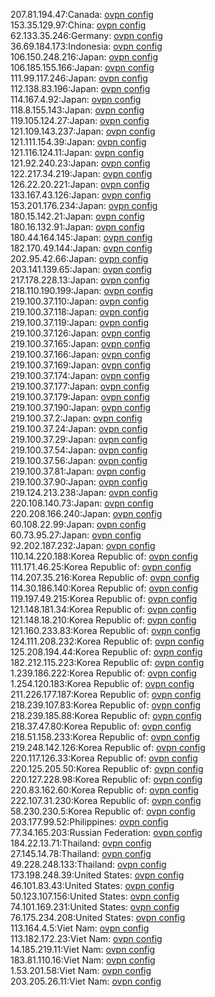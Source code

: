 207.81.194.47:Canada: [ovpn config](vpn/207_81_194_47.ovpn)  
153.35.129.97:China: [ovpn config](vpn/153_35_129_97.ovpn)  
62.133.35.246:Germany: [ovpn config](vpn/62_133_35_246.ovpn)  
36.69.184.173:Indonesia: [ovpn config](vpn/36_69_184_173.ovpn)  
106.150.248.216:Japan: [ovpn config](vpn/106_150_248_216.ovpn)  
106.185.155.166:Japan: [ovpn config](vpn/106_185_155_166.ovpn)  
111.99.117.246:Japan: [ovpn config](vpn/111_99_117_246.ovpn)  
112.138.83.196:Japan: [ovpn config](vpn/112_138_83_196.ovpn)  
114.167.4.92:Japan: [ovpn config](vpn/114_167_4_92.ovpn)  
118.8.155.143:Japan: [ovpn config](vpn/118_8_155_143.ovpn)  
119.105.124.27:Japan: [ovpn config](vpn/119_105_124_27.ovpn)  
121.109.143.237:Japan: [ovpn config](vpn/121_109_143_237.ovpn)  
121.111.154.39:Japan: [ovpn config](vpn/121_111_154_39.ovpn)  
121.116.124.11:Japan: [ovpn config](vpn/121_116_124_11.ovpn)  
121.92.240.23:Japan: [ovpn config](vpn/121_92_240_23.ovpn)  
122.217.34.219:Japan: [ovpn config](vpn/122_217_34_219.ovpn)  
126.22.20.221:Japan: [ovpn config](vpn/126_22_20_221.ovpn)  
133.167.43.126:Japan: [ovpn config](vpn/133_167_43_126.ovpn)  
153.201.176.234:Japan: [ovpn config](vpn/153_201_176_234.ovpn)  
180.15.142.21:Japan: [ovpn config](vpn/180_15_142_21.ovpn)  
180.16.132.91:Japan: [ovpn config](vpn/180_16_132_91.ovpn)  
180.44.164.145:Japan: [ovpn config](vpn/180_44_164_145.ovpn)  
182.170.49.144:Japan: [ovpn config](vpn/182_170_49_144.ovpn)  
202.95.42.66:Japan: [ovpn config](vpn/202_95_42_66.ovpn)  
203.141.139.65:Japan: [ovpn config](vpn/203_141_139_65.ovpn)  
217.178.228.13:Japan: [ovpn config](vpn/217_178_228_13.ovpn)  
218.110.190.199:Japan: [ovpn config](vpn/218_110_190_199.ovpn)  
219.100.37.110:Japan: [ovpn config](vpn/219_100_37_110.ovpn)  
219.100.37.118:Japan: [ovpn config](vpn/219_100_37_118.ovpn)  
219.100.37.119:Japan: [ovpn config](vpn/219_100_37_119.ovpn)  
219.100.37.126:Japan: [ovpn config](vpn/219_100_37_126.ovpn)  
219.100.37.165:Japan: [ovpn config](vpn/219_100_37_165.ovpn)  
219.100.37.166:Japan: [ovpn config](vpn/219_100_37_166.ovpn)  
219.100.37.169:Japan: [ovpn config](vpn/219_100_37_169.ovpn)  
219.100.37.174:Japan: [ovpn config](vpn/219_100_37_174.ovpn)  
219.100.37.177:Japan: [ovpn config](vpn/219_100_37_177.ovpn)  
219.100.37.179:Japan: [ovpn config](vpn/219_100_37_179.ovpn)  
219.100.37.190:Japan: [ovpn config](vpn/219_100_37_190.ovpn)  
219.100.37.2:Japan: [ovpn config](vpn/219_100_37_2.ovpn)  
219.100.37.24:Japan: [ovpn config](vpn/219_100_37_24.ovpn)  
219.100.37.29:Japan: [ovpn config](vpn/219_100_37_29.ovpn)  
219.100.37.54:Japan: [ovpn config](vpn/219_100_37_54.ovpn)  
219.100.37.56:Japan: [ovpn config](vpn/219_100_37_56.ovpn)  
219.100.37.81:Japan: [ovpn config](vpn/219_100_37_81.ovpn)  
219.100.37.90:Japan: [ovpn config](vpn/219_100_37_90.ovpn)  
219.124.213.238:Japan: [ovpn config](vpn/219_124_213_238.ovpn)  
220.108.140.73:Japan: [ovpn config](vpn/220_108_140_73.ovpn)  
220.208.166.240:Japan: [ovpn config](vpn/220_208_166_240.ovpn)  
60.108.22.99:Japan: [ovpn config](vpn/60_108_22_99.ovpn)  
60.73.95.27:Japan: [ovpn config](vpn/60_73_95_27.ovpn)  
92.202.187.232:Japan: [ovpn config](vpn/92_202_187_232.ovpn)  
110.14.220.188:Korea Republic of: [ovpn config](vpn/110_14_220_188.ovpn)  
111.171.46.25:Korea Republic of: [ovpn config](vpn/111_171_46_25.ovpn)  
114.207.35.216:Korea Republic of: [ovpn config](vpn/114_207_35_216.ovpn)  
114.30.186.140:Korea Republic of: [ovpn config](vpn/114_30_186_140.ovpn)  
119.197.49.215:Korea Republic of: [ovpn config](vpn/119_197_49_215.ovpn)  
121.148.181.34:Korea Republic of: [ovpn config](vpn/121_148_181_34.ovpn)  
121.148.18.210:Korea Republic of: [ovpn config](vpn/121_148_18_210.ovpn)  
121.160.233.83:Korea Republic of: [ovpn config](vpn/121_160_233_83.ovpn)  
124.111.208.232:Korea Republic of: [ovpn config](vpn/124_111_208_232.ovpn)  
125.208.194.44:Korea Republic of: [ovpn config](vpn/125_208_194_44.ovpn)  
182.212.115.223:Korea Republic of: [ovpn config](vpn/182_212_115_223.ovpn)  
1.239.186.222:Korea Republic of: [ovpn config](vpn/1_239_186_222.ovpn)  
1.254.120.183:Korea Republic of: [ovpn config](vpn/1_254_120_183.ovpn)  
211.226.177.187:Korea Republic of: [ovpn config](vpn/211_226_177_187.ovpn)  
218.239.107.83:Korea Republic of: [ovpn config](vpn/218_239_107_83.ovpn)  
218.239.185.88:Korea Republic of: [ovpn config](vpn/218_239_185_88.ovpn)  
218.37.47.80:Korea Republic of: [ovpn config](vpn/218_37_47_80.ovpn)  
218.51.158.233:Korea Republic of: [ovpn config](vpn/218_51_158_233.ovpn)  
219.248.142.126:Korea Republic of: [ovpn config](vpn/219_248_142_126.ovpn)  
220.117.126.33:Korea Republic of: [ovpn config](vpn/220_117_126_33.ovpn)  
220.125.205.50:Korea Republic of: [ovpn config](vpn/220_125_205_50.ovpn)  
220.127.228.98:Korea Republic of: [ovpn config](vpn/220_127_228_98.ovpn)  
220.83.162.60:Korea Republic of: [ovpn config](vpn/220_83_162_60.ovpn)  
222.107.31.230:Korea Republic of: [ovpn config](vpn/222_107_31_230.ovpn)  
58.230.230.5:Korea Republic of: [ovpn config](vpn/58_230_230_5.ovpn)  
203.177.99.52:Philippines: [ovpn config](vpn/203_177_99_52.ovpn)  
77.34.165.203:Russian Federation: [ovpn config](vpn/77_34_165_203.ovpn)  
184.22.13.71:Thailand: [ovpn config](vpn/184_22_13_71.ovpn)  
27.145.14.78:Thailand: [ovpn config](vpn/27_145_14_78.ovpn)  
49.228.248.133:Thailand: [ovpn config](vpn/49_228_248_133.ovpn)  
173.198.248.39:United States: [ovpn config](vpn/173_198_248_39.ovpn)  
46.101.83.43:United States: [ovpn config](vpn/46_101_83_43.ovpn)  
50.123.107.156:United States: [ovpn config](vpn/50_123_107_156.ovpn)  
74.101.169.231:United States: [ovpn config](vpn/74_101_169_231.ovpn)  
76.175.234.208:United States: [ovpn config](vpn/76_175_234_208.ovpn)  
113.164.4.5:Viet Nam: [ovpn config](vpn/113_164_4_5.ovpn)  
113.182.172.23:Viet Nam: [ovpn config](vpn/113_182_172_23.ovpn)  
14.185.219.11:Viet Nam: [ovpn config](vpn/14_185_219_11.ovpn)  
183.81.110.16:Viet Nam: [ovpn config](vpn/183_81_110_16.ovpn)  
1.53.201.58:Viet Nam: [ovpn config](vpn/1_53_201_58.ovpn)  
203.205.26.11:Viet Nam: [ovpn config](vpn/203_205_26_11.ovpn)  
